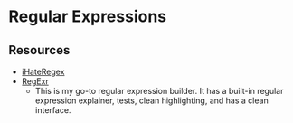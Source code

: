 # Regular Expressions

## Resources

- [iHateRegex](https://ihateregex.io/)
- [RegExr](https://regexr.com)
  - This is my go-to regular expression builder. It has a built-in regular
      expression explainer, tests, clean highlighting, and has a clean
      interface.
